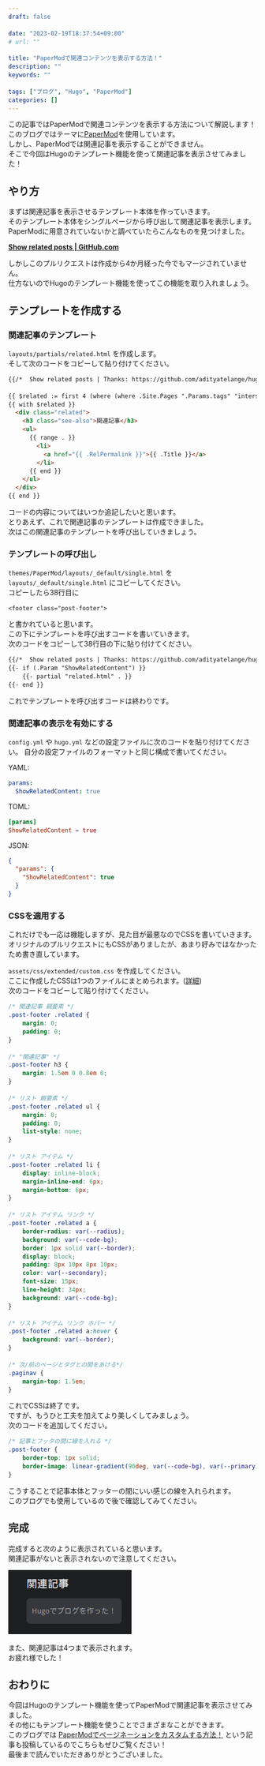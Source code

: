 ```yaml
---
draft: false

date: "2023-02-19T18:37:54+09:00"
# url: ""

title: "PaperModで関連コンテンツを表示する方法！"
description: ""
keywords: ""

tags: ["ブログ", "Hugo", "PaperMod"]
categories: []
---
```


この記事ではPaperModで関連コンテンツを表示する方法について解説します！  
このブログではテーマに[PaperMod](https://github.com/adityatelange/hugo-PaperMod)を使用しています。  
しかし、PaperModでは関連記事を表示することができません。  
そこで今回はHugoのテンプレート機能を使って関連記事を表示させてみました！

## やり方

まずは関連記事を表示させるテンプレート本体を作っていきます。  
そのテンプレート本体をシングルページから呼び出して関連記事を表示します。  
PaperModに用意されていないかと調べていたらこんなものを見つけました。  

**[Show related posts | GitHub.com](https://github.com/adityatelange/hugo-PaperMod/pull/1049)**  

しかしこのプルリクエストは作成から4か月経った今でもマージされていません。  
仕方ないのでHugoのテンプレート機能を使ってこの機能を取り入れましょう。  

## テンプレートを作成する

### 関連記事のテンプレート

`layouts/partials/related.html` を作成します。  
そして次のコードをコピーして貼り付けてください。

```html
{{/*  Show related posts | Thanks: https://github.com/adityatelange/hugo-PaperMod/pull/1049  */}}

{{ $related := first 4 (where (where .Site.Pages ".Params.tags" "intersect" .Params.tags) "Permalink" "!=" .Permalink) }}
{{ with $related }}
  <div class="related">
    <h3 class="see-also">関連記事</h3>
    <ul>
      {{ range . }}
        <li>
          <a href="{{ .RelPermalink }}">{{ .Title }}</a>
        </li>
      {{ end }}
    </ul>
  </div>
{{ end }}
```

コードの内容についてはいつか追記したいと思います。  
とりあえず、これで関連記事のテンプレートは作成できました。  
次はこの関連記事のテンプレートを呼び出していきましょう。

### テンプレートの呼び出し

`themes/PaperMod/layouts/_default/single.html` を `layouts/_default/single.html` にコピーしてください。  
コピーしたら38行目に

```html{linenostart=38}
<footer class="post-footer">
```

と書かれていると思います。  
この下にテンプレートを呼び出すコードを書いていきます。  
次のコードをコピーして38行目の下に貼り付けてください。  

```html
{{/*  Show related posts | Thanks: https://github.com/adityatelange/hugo-PaperMod/pull/1049  */}}
{{- if (.Param "ShowRelatedContent") }}
    {{- partial "related.html" . }}
{{- end }}
```

これでテンプレートを呼び出すコードは終わりです。  

### 関連記事の表示を有効にする

`config.yml` や `hugo.yml` などの設定ファイルに次のコードを貼り付けてください。
自分の設定ファイルのフォーマットと同じ構成で書いてください。  

YAML:

```yaml
params:
  ShowRelatedContent: true
```

TOML:

```toml
[params]
ShowRelatedContent = true
```

JSON:

```json
{
  "params": {
    "ShowRelatedContent": true
  }
}
```

### CSSを適用する

これだけでも一応は機能しますが、見た目が最悪なのでCSSを書いていきます。  
オリジナルのプルリクエストにもCSSがありましたが、あまり好みではなかったため書き直しています。  

`assets/css/extended/custom.css` を作成してください。  
ここに作成したCSSは1つのファイルにまとめられます。([詳細](https://github.com/adityatelange/hugo-PaperMod/wiki/FAQs#bundling-custom-css-with-themes-assets))  
次のコードをコピーして貼り付けてください。  

```css
/* 関連記事 親要素 */
.post-footer .related {
    margin: 0;
    padding: 0;
}

/* "関連記事" */
.post-footer h3 {
    margin: 1.5em 0 0.8em 0;
}

/* リスト 親要素 */
.post-footer .related ul {
    margin: 0;
    padding: 0;
    list-style: none;
}

/* リスト アイテム */
.post-footer .related li {
    display: inline-block;
    margin-inline-end: 6px;
    margin-bottom: 6px;
}

/* リスト アイテム リンク */
.post-footer .related a {
    border-radius: var(--radius);
    background: var(--code-bg);
    border: 1px solid var(--border);
    display: block;
    padding: 8px 10px 8px 10px;
    color: var(--secondary);
    font-size: 15px;
    line-height: 34px;
    background: var(--code-bg);
}

/* リスト アイテム リンク ホバー */
.post-footer .related a:hover {
    background: var(--border);
}

/* 次/前のページとタグとの間をあける*/
.paginav {
    margin-top: 1.5em;
}
```

これでCSSは終了です。  
ですが、もうひと工夫を加えてより美しくしてみましょう。  
次のコードを追加してください。  

```css
/* 記事とフッタの間に線を入れる */
.post-footer {
    border-top: 1px solid;
    border-image: linear-gradient(90deg, var(--code-bg), var(--primary), var(--code-bg)) 1;
}
```

こうすることで記事本体とフッターの間にいい感じの線を入れられます。  
このブログでも使用しているので後で確認してみてください。  

## 完成

完成すると次のように表示されていると思います。  
関連記事がないと表示されないので注意してください。  

![完成した関連記事表示の見た目](result.png)  

また、関連記事は4つまで表示されます。  
お疲れ様でした！  

## おわりに

今回はHugoのテンプレート機能を使ってPaperModで関連記事を表示させてみました。  
その他にもテンプレート機能を使うことでさまざまなことができます。  
このブログでは [PaperModでページネーションをカスタムする方法！](/posts/papermod-custom-pagination/) という記事も投稿しているのでこちらもぜひご覧ください！  
最後まで読んでいただきありがとうございました。  
